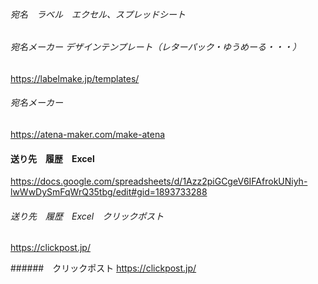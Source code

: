 
###### 宛名　ラベル　エクセル、スプレッドシート

###### 宛名メーカー デザインテンプレート（レターパック・ゆうめーる・・・）
https://labelmake.jp/templates/
###### 宛名メーカー
https://atena-maker.com/make-atena



#### 送り先　履歴　Excel
https://docs.google.com/spreadsheets/d/1Azz2piGCgeV6IFAfrokUNiyh-lwWwDySmFqWrQ35tbg/edit#gid=1893733288
###### 送り先　履歴　Excel　クリックポスト
https://clickpost.jp/

######　クリックポスト
https://clickpost.jp/













######
######



```
```

```
```

```
```






